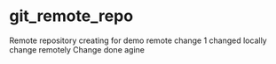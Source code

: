 # git_remote_repo
Remote repository creating for demo 
remote change 1
changed locally
change remotely
Change done agine
